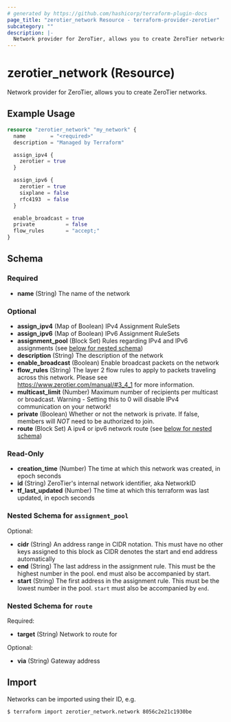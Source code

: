 ```yaml
---
# generated by https://github.com/hashicorp/terraform-plugin-docs
page_title: "zerotier_network Resource - terraform-provider-zerotier"
subcategory: ""
description: |-
  Network provider for ZeroTier, allows you to create ZeroTier networks.
---
```


# zerotier_network (Resource)

Network provider for ZeroTier, allows you to create ZeroTier networks.

## Example Usage

```terraform
resource "zerotier_network" "my_network" {
  name        = "<required>"
  description = "Managed by Terraform"

  assign_ipv4 {
    zerotier = true
  }

  assign_ipv6 {
    zerotier = true
    sixplane = false
    rfc4193  = false
  }

  enable_broadcast = true
  private          = false
  flow_rules       = "accept;"
}
```

<!-- schema generated by tfplugindocs -->
## Schema

### Required

- **name** (String) The name of the network

### Optional

- **assign_ipv4** (Map of Boolean) IPv4 Assignment RuleSets
- **assign_ipv6** (Map of Boolean) IPv6 Assignment RuleSets
- **assignment_pool** (Block Set) Rules regarding IPv4 and IPv6 assignments (see [below for nested schema](#nestedblock--assignment_pool))
- **description** (String) The description of the network
- **enable_broadcast** (Boolean) Enable broadcast packets on the network
- **flow_rules** (String) The layer 2 flow rules to apply to packets traveling across this network. Please see https://www.zerotier.com/manual/#3_4_1 for more information.
- **multicast_limit** (Number) Maximum number of recipients per multicast or broadcast. Warning - Setting this to 0 will disable IPv4 communication on your network!
- **private** (Boolean) Whether or not the network is private.  If false, members will *NOT* need to be authorized to join.
- **route** (Block Set) A ipv4 or ipv6 network route (see [below for nested schema](#nestedblock--route))

### Read-Only

- **creation_time** (Number) The time at which this network was created, in epoch seconds
- **id** (String) ZeroTier's internal network identifier, aka NetworkID
- **tf_last_updated** (Number) The time at which this terraform was last updated, in epoch seconds

<a id="nestedblock--assignment_pool"></a>
### Nested Schema for `assignment_pool`

Optional:

- **cidr** (String) An address range in CIDR notation. This must have no other keys assigned to this block as CIDR denotes the start and end address automatically
- **end** (String) The last address in the assignment rule. This must be the highest number in the pool. end must also be accompanied by start.
- **start** (String) The first address in the assignment rule. This must be the lowest number in the pool. `start` must also be accompanied by `end`.


<a id="nestedblock--route"></a>
### Nested Schema for `route`

Required:

- **target** (String) Network to route for

Optional:

- **via** (String) Gateway address

## Import

Networks can be imported using their ID, e.g.

```
$ terraform import zerotier_network.network 8056c2e21c1930be
```
